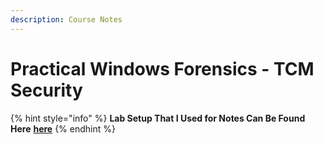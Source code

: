 ```yaml
---
description: Course Notes
---
```


# Practical Windows Forensics - TCM Security

{% hint style="info" %}
**Lab Setup That I Used for Notes Can Be Found Here** [**here**](https://bluecapesecurity.com/build-your-forensic-workstation)
{% endhint %}

